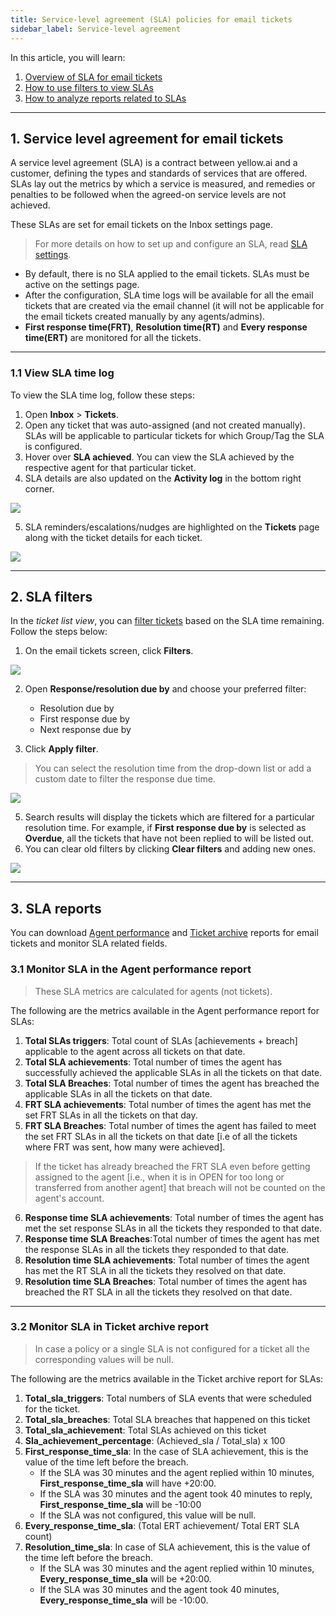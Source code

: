 ```yaml
---
title: Service-level agreement (SLA) policies for email tickets 
sidebar_label: Service-level agreement
---
```


In this article, you will learn: 
1. [Overview of SLA for email tickets](#1 )
2. [How to use filters to view SLAs](#2)
3. [How to analyze reports related to SLAs](#3)


----------


## <a name="1"></a> 1. Service level agreement for email tickets 


A service level agreement (SLA) is a contract between yellow.ai and a customer, defining the types and standards of services that are offered.
SLAs lay out the metrics by which a service is measured, and remedies or penalties to be followed when the agreed-on service levels are not achieved.

These SLAs are set for email tickets on the Inbox settings page.

> For more details on how to set up and configure an SLA, read [SLA settings](https://docs.yellow.ai/docs/platform_concepts/inbox/inbox-settings/workflows/sla). 


- By default, there is no SLA applied to the email tickets. SLAs must be active on the settings page. 
- After the configuration, SLA time logs will be available for all the email tickets that are created via the email channel (it will not be applicable for the email tickets created manually by any agents/admins). 
- **First response time(FRT)**, **Resolution time(RT)** and **Every response time(ERT)** are monitored for all the tickets. 

---------------

### 1.1 View SLA time log 

To view the SLA time log, follow these steps: 

1. Open **Inbox** > **Tickets**. 
2. Open any ticket that was auto-assigned (and not created manually). SLAs will be applicable to particular tickets for which Group/Tag the SLA is configured.
3. Hover over **SLA achieved**. You can view the SLA achieved by the respective agent for that particular ticket. 
4. SLA details are also updated on the **Activity log** in the bottom right corner. 

![](https://i.imgur.com/66ffsP8.png)

5. SLA reminders/escalations/nudges are highlighted on the **Tickets** page along with the ticket details for each ticket. 


![](https://i.imgur.com/Uz74f1M.png)


--------

##  <a name="2"></a> 2. SLA filters 

In the *ticket list view*, you can [filter tickets](https://docs.yellow.ai/docs/platform_concepts/inbox/tickets/searchandfilter#--3-filters-email-tickets) based on the SLA time remaining. Follow the steps below: 

1. On the email tickets screen, click **Filters**.

![](https://i.imgur.com/5ZmfOqh.png)



2. Open **Response/resolution due by** and choose your preferred filter:
    - Resolution due by
    - First response due by
    - Next response due by

3. Click **Apply filter**. 


> You can select the resolution time from the drop-down list or add a custom date to filter the response due time. 

 ![](https://i.imgur.com/nZO4N5E.png)

5. Search results will display the tickets which are filtered for a particular resolution time. For example, if **First response due by** is selected as **Overdue**, all the tickets that have not been replied to will be listed out. 
6. You can clear old filters by clicking **Clear filters** and adding new ones. 

![](https://i.imgur.com/YjAmBwQ.png)





-------------

##   <a name="3"></a> 3. SLA reports 

You can download [Agent performance](https://docs.yellow.ai/docs/platform_concepts/inbox/analytics-reports/reports/tickets/ticket-agent-performance-report) and [Ticket archive](https://docs.yellow.ai/docs/platform_concepts/inbox/analytics-reports/reports/tickets/ticket-archive-report) reports for email tickets and monitor SLA related fields. 



### 3.1 Monitor SLA in the Agent performance report 

> These SLA metrics are calculated for agents (not tickets).



The following are the metrics available in the Agent performance report for SLAs:

1. **Total SLAs triggers**: Total count of SLAs [achievements + breach] applicable to the agent across all tickets on that date. 
2. **Total SLA achievements**: Total number of times the agent has successfully achieved the applicable SLAs in all the tickets on that date.
3. **Total SLA Breaches**: Total number of times the agent has breached the applicable SLAs in all the tickets on that date.
4. **FRT SLA achievements**: Total number of times the agent has met the set FRT SLAs in all the tickets on that day.
5. **FRT SLA Breaches**: Total number of times the agent has failed to meet the set FRT SLAs in all the tickets on that date [i.e of all the tickets where FRT was sent, how many were achieved].
> If the ticket has already breached the FRT SLA even before getting assigned to the agent [i.e., when it is in OPEN for too long or transferred from another agent] that breach will not be counted on the agent's account.
6. **Response time SLA achievements**: Total number of times the agent has met the set response SLAs in all the tickets they responded to that date.
7. **Response time SLA Breaches**:Total number of times the agent has met the response SLAs in all the tickets they responded to that date.
8. **Resolution time SLA achievements**: Total number of times the agent has met the RT SLA in all the tickets they resolved on that date.
9. **Resolution time SLA Breaches**: Total number of times the agent has breached the RT SLA in all the tickets they resolved on that date.

-------------



### 3.2 Monitor SLA in Ticket archive report 

> In case a policy or a single SLA is not configured for a ticket all the corresponding values will be null.

The following are the metrics available in the Ticket archive report for SLAs:

1. **Total_sla_triggers**: Total numbers of SLA events that were scheduled for the ticket.
2. **Total_sla_breaches**: Total SLA breaches that happened on this ticket
3. **Total_sla_achievement**: Total SLAs achieved on this ticket
4. **Sla_achievement_percentage**: (Achieved_sla / Total_sla) x 100
5. **First_response_time_sla**: In the case of SLA achievement, this is the value of the time left before the breach. 
    - If the SLA was 30 minutes and the agent replied within 10 minutes, **First_response_time_sla** will have +20:00. 
    - If the SLA was 30 minutes and the agent took 40 minutes to reply, **First_response_time_sla** will be -10:00 
    - If the SLA was not configured, this value will be null.
6. **Every_response_time_sla**: (Total ERT achievement/ Total ERT SLA count)
7. **Resolution_time_sla**: In case of SLA achievement, this is the value of the time left before the breach.
    - If the SLA was 30 minutes and the agent replied within 10 minutes, **Every_response_time_sla** will be +20:00.
    - If the SLA was 30 minutes and the agent took 40 minutes, **Every_response_time_sla** will be -10:00.



